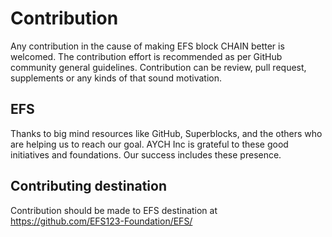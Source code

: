 # Contribution

Any contribution in the cause of making EFS block CHAIN better is welcomed.
The contribution effort is recommended as per GitHub community general guidelines.
Contribution can be review, pull request, supplements or any kinds of that sound motivation.


## EFS
Thanks to big mind resources like GitHub, Superblocks, and the others who are helping us to reach our goal.
AYCH Inc is grateful to these good initiatives and foundations. Our success includes these presence.


## Contributing destination
Contribution should be made to EFS destination at
<https://github.com/EFS123-Foundation/EFS/>
